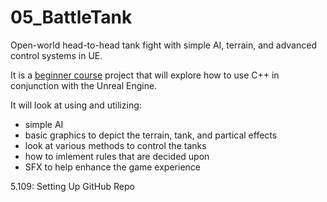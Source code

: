# 05_BattleTank
Open-world head-to-head tank fight with simple AI, terrain, and advanced control systems in UE.

It is a [beginner course](https://www.gamedev.tv/p/learn-unreal-engine-c-developer-4-22-for-video-game-development/?coupon_code=SUMMERFUN) project that will explore how to use C++ in conjunction with the Unreal Engine. 

It will look at using and utilizing:
* simple AI
* basic graphics to depict the terrain, tank, and partical effects
* look at various methods to control the tanks
* how to imlement rules that are decided upon
* SFX to help enhance the game experience

5.109: Setting Up GitHub Repo
